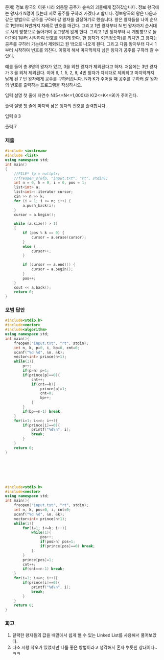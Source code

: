 문제)
정보 왕국의 이웃 나라 외동딸 공주가 숲속의 괴물에게 잡혀갔습니다.
정보 왕국에는 왕자가 N명이 있는데 서로 공주를 구하러 가겠다고 합니다. 정보왕국의 왕은
다음과 같은 방법으로 공주를 구하러 갈 왕자를 결정하기로 했습니다.
왕은 왕자들을 나이 순으로 1번부터 N번까지 차례로 번호를 매긴다. 그리고 1번 왕자부터 N
번 왕자까지 순서대로 시계 방향으로 돌아가며 동그랗게 앉게 한다. 그리고 1번 왕자부터 시
계방향으로 돌아가며 1부터 시작하여 번호를 외치게 한다. 한 왕자가 K(특정숫자)를 외치면 그
왕자는 공주를 구하러 가는데서 제외되고 원 밖으로 나오게 된다. 그리고 다음 왕자부터 다시
1부터 시작하여 번호를 외친다.
이렇게 해서 마지막까지 남은 왕자가 공주를 구하러 갈 수 있다.

예를 들어 총 8명의 왕자가 있고, 3을 외친 왕자가 제외된다고 하자. 처음에는 3번 왕자가 3
을 외쳐 제외된다. 이어 6, 1, 5, 2, 8, 4번 왕자가 차례대로 제외되고 마지막까지 남게 된 7
번 왕자에게 공주를 구하러갑니다.
N과 K가 주어질 때 공주를 구하러 갈 왕자의 번호를 출력하는 프로그램을 작성하시오.

입력 설명
첫 줄에 자연수 N(5<=N<=1,000)과 K(2<=K<=9)가 주어진다.

출력 설명
첫 줄에 마지막 남은 왕자의 번호를 출력합니다.

입력
8 3

출력
7

### 제출
``` Cpp
#include <iostream>
#include <list>
using namespace std;
int main()
{
    //FILE* fp = nullptr;
    //freopen_s(&fp, "input.txt", "rt", stdin);
    int n = 0, k = 0, i = 0, pos = 1;
    list<int> a;
    list<int>::iterator cursor;
    cin >> n >> k;
    for (i = 1; i <= n; i++) {
        a.push_back(i);
    }
    cursor = a.begin();
    
    while (a.size() > 1)
    {
        if (pos % k == 0) {
            cursor = a.erase(cursor);
        }
        else {
            cursor++;
        }
        
        if (cursor == a.end()) {
            cursor = a.begin();
        }
        pos++;
    }
    cout << a.back();
    return 0;
}
```

### 모범 답안
``` Cpp
#include<stdio.h>
#include<vector>
#include<algorithm>
using namespace std;
int main(){
    freopen("input.txt", "rt", stdin);
    int n, k, p=0, i, bp=0, cnt=0;
    scanf("%d %d", &n, &k);
    vector<int> prince(n+1);
    while(1){
        p++;
        if(p>n) p=1;
        if(prince[p]==0){
            cnt++;
            if(cnt==k){
                prince[p]=1;
                cnt=0;
                bp++;
            }
        }
        if(bp==n-1) break;
    }
    for(i=1; i<=n; i++){
        if(prince[i]==0){
            printf("%d\n", i);
            break;
        }
    }
    return 0;
}







#include<stdio.h>
#include<vector>
using namespace std;
int main(){
    freopen("input.txt", "rt", stdin);
    int n, k, pos=0, i, cnt=0;
    scanf("%d %d", &n, &k);
    vector<int> prince(n+1);
    while(1){
        for(i=1; i<=k; i++){
            while(1){
                pos++;
                if(pos>n) pos=1;
                if(prince[pos]==0) break;
            }
        }
        prince[pos]=1;
        cnt++;
        if(cnt==n-1) break;
    }
    for(i=1; i<=n; i++){
        if(prince[i]==0){
            printf("%d\n", i);
            break;
        }
    }
    return 0;
}
```

### 회고
1. 탈락한 왕자들의 값을 배열에서 쉽게 뺄 수 있는 Linked List를 사용해서 풀어보았다.
2. 다소 시행 착오가 있었지만 나름 좋은 방법이라고 생각해서 혼자 뿌듯한 상태이다..ㅋㅋ